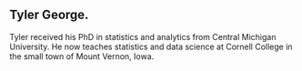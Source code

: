 ## Tyler George.

Tyler received his PhD in statistics and analytics from Central Michigan University. He now teaches statistics and data science at Cornell College in the small town of Mount Vernon, Iowa.
